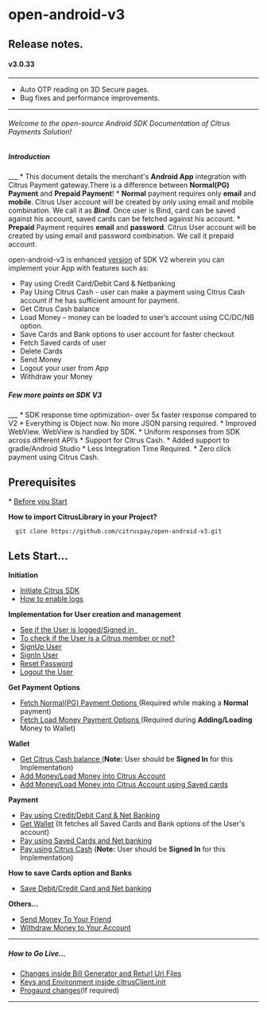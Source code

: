 # open-android-v3

## Release notes.
#### v3.0.33
___
* Auto OTP reading on 3D Secure pages.
* Bug fixes and performance improvements.

_____________

<h6> Welcome to the open-source Android SDK Documentation of Citrus Payments Solution!

<h5>Introduction</h5>
___
* This document details the merchant's <b>Android App</b> integration with Citrus Payment gateway.There is a difference between <b>Normal(PG) Payment</b> and <b>Prepaid Payment</b>!
* <b>Normal</b> payment requires only <b>email</b> and <b>mobile</b>. Citrus User account will be created by only using email and mobile combination. We call it as <b><i>Bind</i></b>. Once user is Bind, card can be saved against his account, saved cards can be fetched against his account.
* <b>Prepaid</b> Payment requires <b>email</b> and <b>password</b>. Citrus User account will be created by using email and password combination. We call it prepaid account.

open-android-v3 is enhanced [version](docs/Version%20History.md) of SDK V2 wherein you can implement your App with features such as:

* Pay using Credit Card/Debit Card & Netbanking 
* Pay Using Citrus Cash - user can make a payment using Citrus Cash account if he has sufficient amount for payment. 
* Get Citrus Cash balance
* Load Money – money can be loaded to user’s account using CC/DC/NB option.
* Save Cards and Bank options to user account for faster checkout
* Fetch Saved cards of user
* Delete Cards
* Send Money
* Logout your user from App
* Withdraw your Money

<h5>Few more points on SDK V3</h5>
___
   * SDK response time optimization-  over 5x faster response compared to V2
   * Everything is Object now. No more JSON parsing required.
   * Improved WebView. WebView is handled by SDK.  
   * Uniform responses from SDK across different API’s
   * Support for Citrus Cash.
   * Added support to gradle/Android Studio
   * Less Integration Time Required.
   * Zero click payment using Citrus Cash.

<h2> Prerequisites </h2>
* <a href="docs/Prerequisite.md" target="_blank">Before you Start</a>


<b> How to import CitrusLibrary in your Project? </b>

      git clone https://github.com/citruspay/open-android-v3.git

<h2>Lets Start...</h2>

<b>Initiation</b>
* <a href="docs/InitSDK.md" target="_blank">Initiate Citrus SDK</a>
* <a href="docs/enable%20logs%20.md" target="_blank">How to enable logs </a>

<b> Implementation for User creation and management </b>

* <a href="docs/isUserSignedIn.md" target="_blank">See if the User is logged/Signed in   </a>
* <a href="docs/isCitrusMember.md" target="_blank">To check if the User is a Citrus member or not? </a>
* <a href="docs/Sign%20Up%20User.md" target="_blank">SignUp User </a>
* <a href="docs/Sign%20In%20User.md" target="_blank">SignIn User </a>
* <a href="docs/Reset%20Password.md" target="_blank">Reset Password </a>
* <a href="docs/Logout.md" target="_blank">Logout the User </a>


<b> Get Payment Options</b>
 
* <a href="docs/Fetch%20payment%20options.md" target="_blank">Fetch Normal(PG) Payment Options </a>(Required while making a <b>Normal</b> payment)
* <a href="docs/fetch%20load%20money%20options.md" target="_blank">Fetch Load Money Payment Options </a>(Required during <b>Adding/Loading</b> Money to Wallet)

<b>Wallet</b>

* <a href="docs/Get%20Balance.md" target="_blank">Get Citrus Cash balance </a>(<b>Note:</b> User should be <b>Signed In</b> for this Implementation)
* <a href="docs/Load%20Money.md" target="_blank">Add Money/Load Money into Citrus Account </a>
* <a href="docs/Load%20using%20Saved%20Card%20&%20Net%20bank.md" target="_blank">Add Money/Load Money into Citrus Account using Saved cards </a>


<b>Payment</b>

* <a href="docs/CC%20%2CDC%20%2CNB%20Direct%20Payment.md" target="_blank">Pay using Credit/Debit Card & Net Banking</a>
* <a href="docs/Get%20Wallet.md" target="_blank">Get Wallet</a> (It fetches all Saved Cards and Bank options of the User's account)
* <a href="docs/Pay%20Using%20Saved%20Cards%20and%20Bank.md" target="_blank">Pay using Saved Cards and Net banking</a>
* <a href="docs/Pay%20using%20Citrus%20Cash.md" target="_blank">Pay using Citrus Cash</a> (<b>Note:</b> User should be <b>Signed In</b> for this Implementation)

<b>How to save Cards option and Banks</b>
* <a href="docs/Save%20payment%20option.md" target="_blank">Save Debit/Credit Card and Net banking</a>

<b>Others...</b>
* <a href="docs/Send%20Money.md" target="_blank">Send Money To Your Friend</a>
* <a href="docs/Withdraw.md" target="_blank">Withdraw Money to Your Account</a>

___
<h5>How to Go Live...</h5>

* <a href="docs/Backend%20Files%20Changes.md" target="_blank">Changes inside Bill Generator and Returl Url Files</a>
* <a href="docs/Go%20Live.md" target="_blank">Keys and Environment inside citrusClient.init</a>
* <a href="docs/Progaurd%20changes.md" target="_blank">Progaurd changes</a>(If required)

___


